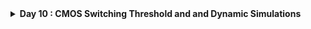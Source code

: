 <details>
  <Summary><strong> Day 10 : CMOS Switching Threshold and and Dynamic Simulations</strong></summary>

# Contents
- [Voltage Transfer Charcateristics SPICE Simulations](#volatge-transfer-characteristics-spice-simulations)
  - [SPICE Deck Creation for CMOS inverter](#spice-deck-creation-for-cmos-inverter)
  - [SPICE Simulation for CMOS inverter](#spice-simulation-for-cmos-inverter)
  - [Labs Sky130 SPICE Simulation for CMOS](#labs-sky130-spice-simulation-for-cmos)   
- [Static Behavior Evaluation](#static-behavior-evaluation)
- [Switching Threshold V<sub>m</sub>](#switching-threshold-v_m)
- [Analytical Expression of (W/L)<sub>p</sub> and (W/L)<sub>n</sub> as a function of V<sub>m</sub>](#analytical-expression-of-w-l-and-w-l-as-a-function-of-v-m)
- [Static and Dyanamic Simulation of CMOS Inverter](#static-and-dynamic-simulation-of-cmos-inverter)
- [Static & Dynamic Simulation with Increased PMOS Width](#dynamic-simulation-with-increased-pmos-width)
- [Applications of CMOS Inverter in Clock Network and STA](#applications-of-cmos-inverter-in-clock-network-and-sta)
  

<a id="volatge-transfer-characteristics-spice-simulations"></a>
# Voltage Transfer Charcateristics SPICE Simulations
<a id="spice-deck-creation-for-cmos-inverter"></a>
## SPICE Deck Creation for CMOS inverter

<a id="spice-simulation-for-cmos-inverter"></a>
## SPICE Simulation for CMOS inverter

<a id="labs-sky130-spice-simulation-for-cmos"></a>
## Labs Sky130 SPICE Simulation for CMOS

<a id="static-behavior-evaluation"></a>
# Static Behavior Evaluation
<a id="switching-threshold-v_m"></a>
## Switching Threshold V<sub>m</sub>

<a id="analytical-expression-of-w-l-and-w-l-as-a-function-of-v-m>"></a>
## Analytical Expression of (W/L)<sub>p</sub> and (W/L)<sub>n</sub> as a function of V<sub>m</sub>

<a id="static-and-dynamic-simulation-of-cmos-inverter"></a>
## Static & Dynamic Simulation of CMOS Inverter

<a id="dynamic-simulation-with-increased-pmos-width"></a>
## Static & Dynamic Simulation with Increased PMOS Width

<a id="applications-of-cmos-inverter-in-clock-network-and-sta"></a>
## Applications of CMOS Inverter in Clock Network and STA
